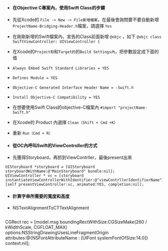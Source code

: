 * #### 在Objective C專案內，使用Swift Class的步驟
 * 先從Xcode的 `File -> New -> File新增檔案`，在最後會詢問要不要自動新增`ProjectName-Bridging-Header.h`檔案，請選擇 `Yes`
 * 在剛剛新增的Swift檔案內，宣告的Class前面新增 `@objc` ，如下
  `@objc class SwiftViewController: UIViewController {`
 * 在Xcode的`Project和`和`Target的`的`Build Settings內`，把參數設定成下面的值
  * `Always Embed Swift Standard Libraries = YES`
  * `Defines Module = YES`
  * `Objective-C Generated Interface Header Name = -Swift.h`
  * `Install Objective-C Compatibility = YES`
 * 在想要使用Swift Class的objective-C檔案內 `#import "projectName-Swift.h"`
 * 在Xcode的 Product 內選擇 `Clean（Shift + Cmd +K）`
 * 重新 `Run（Cmd + R）`

* #### 從OC內呼叫Swift的ViewController的方式
 * 先獲得Storyboard，再抓到ViewContrller，最後present出來
 ``` 
 UIStoryboard *storyboard = [UIStoryboard storyboardWithName:@"MainStoryboard" bundle:nil];
 UIViewController * vc = [storyboard instantiateViewControllerWithIdentifier:@"viewContrllerIdentifierName"];
 [self presentViewController:vc, animated:YES, completion:nil];
``` 
* #### 計算字串所需要的寬度和高度
 * NSTextAlignmentToCTTextAlignment

   ```
CGRect rec = [model.msg boundingRectWithSize:CGSizeMake(260 / kWidthScale, CGFLOAT_MAX) options:NSStringDrawingUsesLineFragmentOrigin attributes:@{NSFontAttributeName : [UIFont systemFontOfSize:14.0]} context:nil];
```